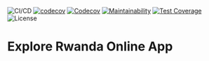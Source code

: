 ![CI/CD](https://github.com/cniyindagiriye/explore-rwanda-online-frontend/workflows/CI/CD/badge.svg)  [![codecov](https://codecov.io/gh/cniyindagiriye/explore-rwanda-online-frontend/branch/develop/graph/badge.svg)](https://codecov.io/gh/cniyindagiriye/explore-rwanda-online-frontend)  [![Codecov](https://img.shields.io/codecov/c/github/cniyindagiriye/explore-rwanda-online-frontend)](https://codecov.io/gh/cniyindagiriye/explore-rwanda-online-frontend)  [![Maintainability](https://api.codeclimate.com/v1/badges/4c36a0b9ae53c22746b6/maintainability)](https://codeclimate.com/github/cniyindagiriye/explore-rwanda-online-frontend/maintainability)  [![Test Coverage](https://api.codeclimate.com/v1/badges/4c36a0b9ae53c22746b6/test_coverage)](https://codeclimate.com/github/cniyindagiriye/explore-rwanda-online-frontend/test_coverage)  ![License](https://img.shields.io/github/license/cniyindagiriye/explore-rwanda-online-frontend)

# Explore Rwanda Online App
